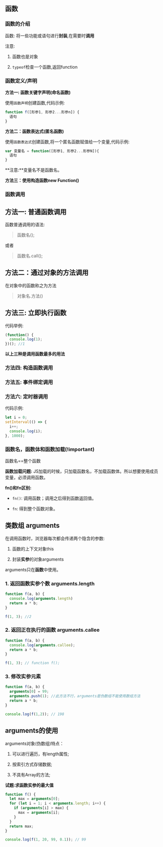 ## 函数

### 函数的介绍

函数: 将一些功能或语句进行**封装**,在需要时**调用**

注意: 

1) 函数也是对象

2) `typeof`检查一个函数,返回function

### 函数定义/声明

**方法一: 函数关键字声明(命名函数)** 

使用`函数声明`创建函数,代码示例: 

```javascript
function f([形参1, 形参2...形参n]) {
  语句
}
```

**方法二：函数表达式(匿名函数)**

使用`函数表达式`创建函数,将一个匿名函数赋值给一个变量,代码示例: 

```javascript
var 变量名 = function([形参1, 形参2...形参N]){
  语句
} 
```

**注意:**变量名不是函数名。

**方法三：使用构造函数new Function()**

### 函数调用

## 方法一: 普通函数调用

函数普通调用的语法: 

> 函数名();

或者

> 函数名.call();

## 方法二：通过对象的方法调用

在对象中的函数称之为方法

> 对象名.方法()

## 方法三: 立即执行函数

代码举例:

```javascript
(function() {
  console.log(1);
})(); //1
```

**以上三种是调用函数最多的用法**

### 方法四: 构造函数调用

### 方法五: 事件绑定调用

### 方法六: 定时器调用

代码示例: 

```javascript
let i = 0;
setInterval(() => {
  i++;
  console.log(i);
}, 1000);
```


### 函数名，函数体和函数加载(!important)

函数名==整个函数

**函数加载问题:** JS加载的时候，只加载函数名，不加载函数体。所以想要使用成员变量，必须调用函数。

**fn()和fn区别:** 
  
  - `fn()`: 调用函数；调用之后得到函数返回值。

  - `fn`: 得到整个函数对象。


## 类数组 arguments

在调用函数时，浏览器每次都会传递两个隐含的参数:

1. 函数的上下文对象this

2. 封装**实参**的对象arguments

arguments只在**函数**中使用。

### 1. 返回函数实参个数 arguments.length

```javascript
function f(a, b) {
  console.log(arguments.length)
  return a * b;
}

f(1, 3); //2
```

### 2. 返回正在执行的函数 arguments.callee

```javascript
function f(a, b) {
  console.log(arguments.callee);
  return a * b;
}

f(1, 3); // function f();
```

### 3. 修改实参元素

```javascript
function f(a, b) {
  arguments[0] = 99;
  arguments.push(1); //此方法不行，arguments是伪数组不能使用数组方法
  return a * b;
}

console.log(f(1,2)); // 198
```

## arguments的使用

arguments对象(伪数组)特点： 

1. 可以进行遍历，有length属性;

2. 按索引方式存储数据;

3. 不具有Array的方法;


**试题:求函数实参的最大值**

```javascript
function f() {
  let max = arguments[0];
  for (let i = 1; i < arguments.length; i++) {
    if (arguments[i] > max) {
      max = arguments[i];
    }
  }
  return max;
}

console.log(f(1, 20, 99, 0.1)); // 99
```